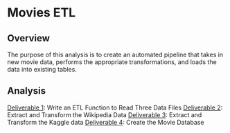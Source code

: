 # Movies ETL

## Overview
The purpose of this analysis is to create an automated pipeline that takes in new movie data, performs the appropriate transformations, and loads the data into existing tables. 

## Analysis

[Deliverable 1](): Write an ETL Function to Read Three Data Files
[Deliverable 2](): Extract and Transform the Wikipedia Data
[Deliverable 3](): Extract and Transform the Kaggle data
[Deliverable 4](): Create the Movie Database 